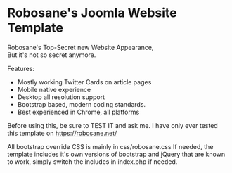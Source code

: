 # Robosane's Joomla Website Template
Robosane's Top-Secret new Website Appearance,  
But it's not so secret anymore.  

Features:
 * Mostly working Twitter Cards on article pages
 * Mobile native experience
 * Desktop all resolution support
 * Bootstrap based, modern coding standards.
 * Best experienced in Chrome, all platforms

Before using this, be sure to TEST IT and ask me. I have only ever tested this template on https://robosane.net/

All bootstrap override CSS is mainly in css/robosane.css
If needed, the template includes it's own versions of bootstrap and jQuery that are known to work, simply switch the includes in index.php if needed.

